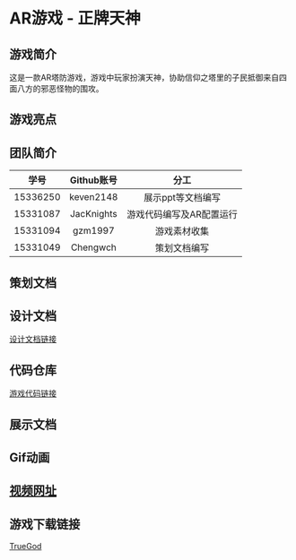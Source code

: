 # AR游戏 - 正牌天神

## 游戏简介

这是一款AR塔防游戏，游戏中玩家扮演天神，协助信仰之塔里的子民抵御来自四面八方的邪恶怪物的围攻。

## 游戏亮点


## 团队简介

| 学号 | Github账号 | 分工 |
|:-:|:-:|:-:|
| 15336250 | keven2148 | 展示ppt等文档编写 |
| 15331087 | JacKnights | 游戏代码编写及AR配置运行 |
| 15331094 | gzm1997 | 游戏素材收集 |
| 15331049 | Chengwch | 策划文档编写 |


## 策划文档

## 设计文档
 [设计文档链接](TrueGodGame/概念文档v1.0.docx)

## 代码仓库

[游戏代码链接](./TrueGod/Assets/Scripts)

## 展示文档



## Gif动画


## [视频网址]()

## 游戏下载链接

[TrueGod](。/TrueGod.apk)
